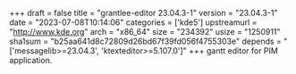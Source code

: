 +++
draft = false
title = "grantlee-editor 23.04.3-1"
version = "23.04.3-1"
date = "2023-07-08T10:14:06"
categories = ['kde5']
upstreamurl = "http://www.kde.org"
arch = "x86_64"
size = "234392"
usize = "1250911"
sha1sum = "b25aa641d8c72809d26bd67f39fd056f4755303e"
depends = "['messagelib>=23.04.3', 'ktexteditor>=5.107.0']"
+++
gantt editor for PIM application.
